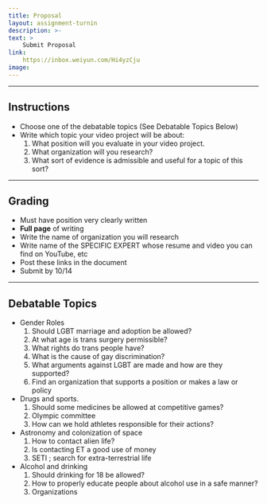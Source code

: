 ```yaml
---
title: Proposal
layout: assignment-turnin
description: >-
text: >
    Submit Proposal
link: 
    https://inbox.weiyun.com/Hi4yzCju
image: 
---
```

---
## Instructions
* Choose one of the debatable topics (See Debatable Topics Below)
* Write which topic your video project will be about:
    1.  What position will you evaluate in your video project.
    2.  What organization will you research?
    3.  What sort of evidence is admissible and useful for a topic of this sort?
---
## Grading
* Must have position very clearly written
* **Full page** of writing
* Write the name of organization you will research
* Write name of the SPECIFIC EXPERT whose resume and video you can find on YouTube, etc
* Post these links in the document
* Submit by 10/14
---
## Debatable Topics
* Gender Roles
    1. Should LGBT marriage and adoption be allowed?
    2. At what age is trans surgery permissible?
    3. What rights do trans people have?  
    4. What is the cause of gay discrimination?
    5. What arguments against LGBT are made and how are they supported?
    6. Find an organization that supports a position or makes a law or policy
* Drugs and sports.
    1. Should some medicines be allowed at competitive games?
    2. Olympic committee
    3. How can we hold athletes responsible for their actions?
* Astronomy and colonization of space
    1. How to contact alien life?
    2. Is contacting ET a good use of money
    3. SETI ; search for extra-terrestrial life
* Alcohol and drinking
    1. Should drinking for 18 be allowed?
    2. How to properly educate people about alcohol use in a safe manner?
    3. Organizations


